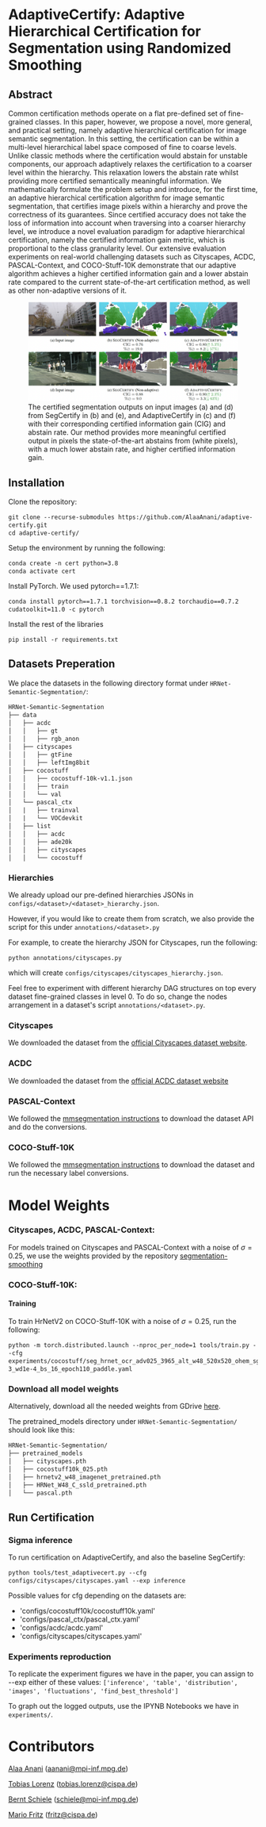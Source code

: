 # AdaptiveCertify: Adaptive Hierarchical Certification for Segmentation using Randomized Smoothing
## Abstract
Common certification methods operate on a flat pre-defined set of fine-grained classes. In this paper, however, we propose a novel, more general, and practical setting, namely adaptive hierarchical certification for image semantic segmentation. In this setting, the certification can be within a multi-level hierarchical label space composed of fine to coarse levels. Unlike classic methods where the certification would abstain for unstable components, our approach adaptively relaxes the certification to a coarser level within the hierarchy. This relaxation lowers the abstain rate whilst providing more certified semantically meaningful information. We mathematically formulate the problem setup and introduce, for the first time, an adaptive hierarchical certification algorithm for image semantic segmentation, that certifies image pixels within a hierarchy and prove the correctness of its guarantees. Since certified accuracy does not take the loss of information into account when traversing into a coarser hierarchy level, we introduce a novel evaluation paradigm for adaptive hierarchical certification, namely the certified information gain metric, which is proportional to the class granularity level. Our extensive evaluation experiments on real-world challenging datasets such as Cityscapes, ACDC, PASCAL-Context, and COCO-Stuff-10K demonstrate that our adaptive algorithm achieves a higher certified information gain and a lower abstain rate compared to the current state-of-the-art certification method, as well as other non-adaptive versions of it.

<figure>
  <img src="images/teaser.png" alt="ImageAltText">
  <figcaption>The certified segmentation outputs on input images (a) and (d) from SegCertify in (b) and (e), and AdaptiveCertify in (c) and (f) with their corresponding certified information gain (CIG) and abstain rate. Our method provides more meaningful certified output in pixels the state-of-the-art abstains from (white pixels), with a much lower abstain rate, and higher certified information gain.</figcaption>
</figure>

## Installation
Clone the repository:
```
git clone --recurse-submodules https://github.com/AlaaAnani/adaptive-certify.git
cd adaptive-certify/
```
Setup the environment by running the following:

```
conda create -n cert python=3.8
conda activate cert
```
Install PyTorch. We used pytorch==1.7.1:
```
conda install pytorch==1.7.1 torchvision==0.8.2 torchaudio==0.7.2 cudatoolkit=11.0 -c pytorch
```
Install the rest of the libraries
```
pip install -r requirements.txt
```
## Datasets Preperation
We place the datasets in the following directory format under `HRNet-Semantic-Segmentation/`:
```
HRNet-Semantic-Segmentation
├── data
│   ├── acdc
│   │   ├── gt
│   │   ├── rgb_anon
│   ├── cityscapes
│   │   ├── gtFine
│   │   ├── leftImg8bit
│   ├── cocostuff
│   │   ├── cocostuff-10k-v1.1.json
│   │   ├── train
│   │   └── val
│   └── pascal_ctx
│   |   ├── trainval
│   |   └── VOCdevkit
│   ├── list
│   │   ├── acdc
│   │   ├── ade20k
│   │   ├── cityscapes
│   │   └── cocostuff

```
### Hierarchies
We already upload our pre-defined hierarchies JSONs in `configs/<dataset>/<dataset>_hierarchy.json`. 

However, if you would like to create them from scratch, we also provide the script for this under `annotations/<dataset>.py`

For example, to create the hierarchy JSON for Cityscapes, run the following:
```
python annotations/cityscapes.py
```
which will create `configs/cityscapes/cityscapes_hierarchy.json`.

Feel free to experiment with different hierarchy DAG structures on top every dataset fine-grained classes in level 0. To do so, change the nodes arrangement in a dataset's script `annotations/<dataset>.py`.

### Cityscapes
We downloaded the dataset from the [official Cityscapes dataset website](https://www.cityscapes-dataset.com/downloads/).
### ACDC
We downloaded the dataset from the [official ACDC dataset website](https://acdc.vision.ee.ethz.ch/download)
### PASCAL-Context
We followed the [mmsegmentation instructions](https://github.com/open-mmlab/mmsegmentation/blob/master/docs/en/dataset_prepare.md#pascal-context) to download the dataset API and do the conversions.
### COCO-Stuff-10K
We followed the [mmsegmentation instructions](https://github.com/open-mmlab/mmsegmentation/blob/master/docs/en/dataset_prepare.md#coco-stuff-10k) to download the dataset and run the necessary label conversions.
# Model Weights
### Cityscapes, ACDC, PASCAL-Context:
For models trained on Cityscapes and PASCAL-Context with a noise of $\sigma=0.25$, we use the weights provided by the repository [segmentation-smoothing](https://github.com/eth-sri/segmentation-smoothing/tree/main/code)


### COCO-Stuff-10K: 
#### Training 
To train HrNetV2 on COCO-Stuff-10K with a noise of $\sigma=0.25$, run the following:
```
python -m torch.distributed.launch --nproc_per_node=1 tools/train.py --cfg experiments/cocostuff/seg_hrnet_ocr_adv025_3965_alt_w48_520x520_ohem_sgd_lr1e-3_wd1e-4_bs_16_epoch110_paddle.yaml
```
### Download all model weights

Alternatively, download all the needed weights from GDrive [here](https://drive.google.com/drive/folders/1MiciR1oJJaSYb4EDTKn207YYsww7Luo_?usp=sharing).

The pretrained_models directory under `HRNet-Semantic-Segmentation/` should look like this:
```
HRNet-Semantic-Segmentation/
├── pretrained_models
│   ├── cityscapes.pth
│   ├── cocostuff10k_025.pth
│   ├── hrnetv2_w48_imagenet_pretrained.pth
│   ├── HRNet_W48_C_ssld_pretrained.pth
│   └── pascal.pth
```
## Run Certification
### Sigma inference
To run certification on AdaptiveCertify, and also the baseline SegCertify:
```
python tools/test_adaptivecert.py --cfg configs/cityscapes/cityscapes.yaml --exp inference
```
Possible values for cfg depending on the datasets are:
- 'configs/cocostuff10k/cocostuff10k.yaml'
- 'configs/pascal_ctx/pascal_ctx.yaml'
- 'configs/acdc/acdc.yaml'
- 'configs/cityscapes/cityscapes.yaml'
### Experiments reproduction
To replicate the experiment figures we have in the paper, you can assign to --exp either of these values: `['inference', 'table', 'distribution', 'images', 'fluctuations', 'find_best_threshold']`

To graph out the logged outputs, use the IPYNB Notebooks we have in `experiments/`.
# Contributors
[Alaa Anani](https://www.mpi-inf.mpg.de/departments/computer-vision-and-machine-learning/people/alaa-anani) (aanani@mpi-inf.mpg.de)

[Tobias Lorenz](https://www.t-lorenz.com/) (tobias.lorenz@cispa.de)

[Bernt Schiele](https://www.mpi-inf.mpg.de/departments/computer-vision-and-machine-learning/people/bernt-schiele) (schiele@mpi-inf.mpg.de)

[Mario Fritz](https://cispa.de/en/people/mario.fritz) (fritz@cispa.de)


